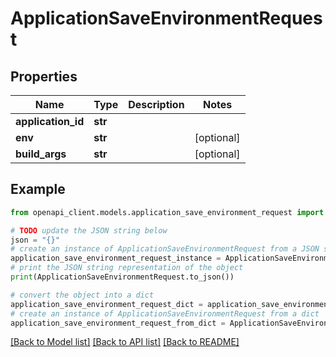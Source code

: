 # ApplicationSaveEnvironmentRequest


## Properties

Name | Type | Description | Notes
------------ | ------------- | ------------- | -------------
**application_id** | **str** |  | 
**env** | **str** |  | [optional] 
**build_args** | **str** |  | [optional] 

## Example

```python
from openapi_client.models.application_save_environment_request import ApplicationSaveEnvironmentRequest

# TODO update the JSON string below
json = "{}"
# create an instance of ApplicationSaveEnvironmentRequest from a JSON string
application_save_environment_request_instance = ApplicationSaveEnvironmentRequest.from_json(json)
# print the JSON string representation of the object
print(ApplicationSaveEnvironmentRequest.to_json())

# convert the object into a dict
application_save_environment_request_dict = application_save_environment_request_instance.to_dict()
# create an instance of ApplicationSaveEnvironmentRequest from a dict
application_save_environment_request_from_dict = ApplicationSaveEnvironmentRequest.from_dict(application_save_environment_request_dict)
```
[[Back to Model list]](../README.md#documentation-for-models) [[Back to API list]](../README.md#documentation-for-api-endpoints) [[Back to README]](../README.md)



